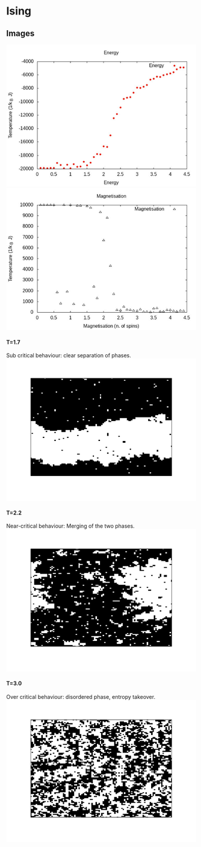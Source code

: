 # Ising 

## Images
![alt text](images/Graphs/Energy.jpeg "Energy vs Temperature")
![alt text](images/Graphs/Magnetisation.jpeg "Magnetisation vs Temperature")
#### T=1.7
Sub critical behaviour: clear separation of phases.
![alt text](images/MetaStable/ising_T_1.700000.png "T = 1.7")
#### T=2.2
Near-critical behaviour: Merging of the two phases.
![alt text](images/MetaStable/ising_T_2.200000.png "T = 2.2")
#### T=3.0
Over critical behaviour: disordered phase, entropy takeover.
![alt text](images/MetaStable/ising_T_3.000000.png "T = 3.0")
